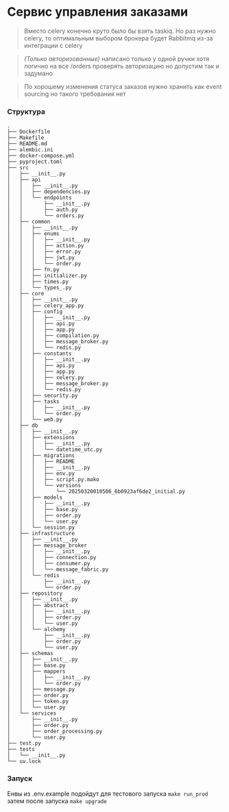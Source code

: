 # Сервис управления заказами

> Вместо celery конечно круто было бы взять
> taskiq. Но раз нужно celery, то оптимальным 
> выбором брокера будет Rabbitmq из-за интеграции
> с celery


> _(Только авторизованные)_ написано только у одной ручки
> хотя логично на все /orders проверять авторизацию
> но допустим так и задумано


> По хорошему изменения статуса заказов нужно хранить как 
> event sourcing но такого требования нет

### Структура
```
.
├── Dockerfile
├── Makefile
├── README.md
├── alembic.ini
├── docker-compose.yml
├── pyproject.toml
├── src
│   ├── __init__.py
│   ├── api
│   │   ├── __init__.py
│   │   ├── dependencies.py
│   │   └── endpoints
│   │       ├── __init__.py
│   │       ├── auth.py
│   │       └── orders.py
│   ├── common
│   │   ├── __init__.py
│   │   ├── enums
│   │   │   ├── __init__.py
│   │   │   ├── action.py
│   │   │   ├── error.py
│   │   │   ├── jwt.py
│   │   │   └── order.py
│   │   ├── fn.py
│   │   ├── initializer.py
│   │   ├── times.py
│   │   └── types_.py
│   ├── core
│   │   ├── __init__.py
│   │   ├── celery_app.py
│   │   ├── config
│   │   │   ├── __init__.py
│   │   │   ├── api.py
│   │   │   ├── app.py
│   │   │   ├── compilation.py
│   │   │   ├── message_broker.py
│   │   │   └── redis.py
│   │   ├── constants
│   │   │   ├── __init__.py
│   │   │   ├── api.py
│   │   │   ├── app.py
│   │   │   ├── celery.py
│   │   │   ├── message_broker.py
│   │   │   └── redis.py
│   │   ├── security.py
│   │   ├── tasks
│   │   │   ├── __init__.py
│   │   │   └── order.py
│   │   └── web.py
│   ├── db
│   │   ├── __init__.py
│   │   ├── extensions
│   │   │   ├── __init__.py
│   │   │   └── datetime_utc.py
│   │   ├── migrations
│   │   │   ├── README
│   │   │   ├── __init__.py
│   │   │   ├── env.py
│   │   │   ├── script.py.mako
│   │   │   └── versions
│   │   │       └── 20250320010506_6b0923af6de2_initial.py
│   │   ├── models
│   │   │   ├── __init__.py
│   │   │   ├── base.py
│   │   │   ├── order.py
│   │   │   └── user.py
│   │   └── session.py
│   ├── infrastructure
│   │   ├── __init__.py
│   │   ├── message_broker
│   │   │   ├── __init__.py
│   │   │   ├── connection.py
│   │   │   ├── consumer.py
│   │   │   └── message_fabric.py
│   │   └── redis
│   │       ├── __init__.py
│   │       └── order.py
│   ├── repository
│   │   ├── __init__.py
│   │   ├── abstract
│   │   │   ├── __init__.py
│   │   │   ├── order.py
│   │   │   └── user.py
│   │   └── alchemy
│   │       ├── __init__.py
│   │       ├── order.py
│   │       └── user.py
│   ├── schemas
│   │   ├── __init__.py
│   │   ├── base.py
│   │   ├── mappers
│   │   │   ├── __init__.py
│   │   │   └── order.py
│   │   ├── message.py
│   │   ├── order.py
│   │   ├── token.py
│   │   └── user.py
│   └── services
│       ├── __init__.py
│       ├── order.py
│       ├── order_processing.py
│       └── user.py
├── test.py
├── tests
│   └── __init__.py
└── uv.lock
```


### Запуск

Енвы из .env.example подойдут для тестового запуска
`make run_prod` затем после запуска `make upgrade`